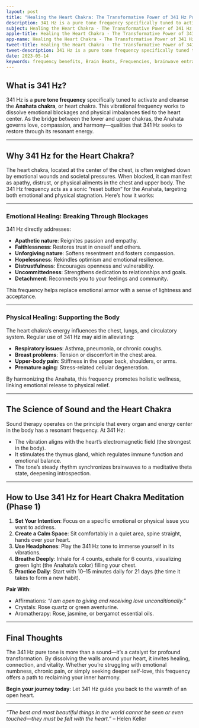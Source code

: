 ```yaml
---
layout: post
title: "Healing the Heart Chakra: The Transformative Power of 341 Hz Pure Tone"
description: 341 Hz is a pure tone frequency specifically tuned to activate and cleanse the Anahata chakra, or heart chakra.
subject: Healing the Heart Chakra - The Transformative Power of 341 Hz Pure Tone
apple-title: Healing the Heart Chakra - The Transformative Power of 341 Hz Pure Tone
app-name: Healing the Heart Chakra - The Transformative Power of 341 Hz Pure Tone
tweet-title: Healing the Heart Chakra - The Transformative Power of 341 Hz Pure Tone
tweet-description: 341 Hz is a pure tone frequency specifically tuned to activate and cleanse the Anahata chakra, or heart chakra.
date: 2023-05-14
keywords: frequency benefits, Brain Beats, Frequencies, brainwave entrainment, sound therapy, pure tone, 341 Hz, Heart Chakra
---    
```


## What is 341 Hz?  
341 Hz is a **pure tone frequency** specifically tuned to activate and cleanse the **Anahata chakra**, or heart chakra. This vibrational frequency works to dissolve emotional blockages and physical imbalances tied to the heart center. As the bridge between the lower and upper chakras, the Anahata governs love, compassion, and harmony—qualities that 341 Hz seeks to restore through its resonant energy.

---

## Why 341 Hz for the Heart Chakra?  
The heart chakra, located at the center of the chest, is often weighed down by emotional wounds and societal pressures. When blocked, it can manifest as apathy, distrust, or physical ailments in the chest and upper body. The 341 Hz frequency acts as a sonic “reset button” for the Anahata, targeting both emotional and physical stagnation. Here’s how it works:

---

### **Emotional Healing: Breaking Through Blockages**  
341 Hz directly addresses:  
- **Apathetic nature**: Reignites passion and empathy.  
- **Faithlessness**: Restores trust in oneself and others.  
- **Unforgiving nature**: Softens resentment and fosters compassion.  
- **Hopelessness**: Rekindles optimism and emotional resilience.  
- **Distrustfulness**: Encourages openness and vulnerability.  
- **Uncommittedness**: Strengthens dedication to relationships and goals.  
- **Detachment**: Reconnects you to your feelings and community.  

This frequency helps replace emotional armor with a sense of lightness and acceptance.

---

### **Physical Healing: Supporting the Body**  
The heart chakra’s energy influences the chest, lungs, and circulatory system. Regular use of 341 Hz may aid in alleviating:  
- **Respiratory issues**: Asthma, pneumonia, or chronic coughs.  
- **Breast problems**: Tension or discomfort in the chest area.  
- **Upper-body pain**: Stiffness in the upper back, shoulders, or arms.  
- **Premature aging**: Stress-related cellular degeneration.  

By harmonizing the Anahata, this frequency promotes holistic wellness, linking emotional release to physical relief.

---

## The Science of Sound and the Heart Chakra  
Sound therapy operates on the principle that every organ and energy center in the body has a resonant frequency. At 341 Hz:  
- The vibration aligns with the heart’s electromagnetic field (the strongest in the body).  
- It stimulates the thymus gland, which regulates immune function and emotional balance.  
- The tone’s steady rhythm synchronizes brainwaves to a meditative theta state, deepening introspection.  

---

## How to Use 341 Hz for Heart Chakra Meditation (Phase 1)  
1. **Set Your Intention**: Focus on a specific emotional or physical issue you want to address.  
2. **Create a Calm Space**: Sit comfortably in a quiet area, spine straight, hands over your heart.  
3. **Use Headphones**: Play the 341 Hz tone to immerse yourself in its vibrations.  
4. **Breathe Deeply**: Inhale for 4 counts, exhale for 6 counts, visualizing green light (the Anahata’s color) filling your chest.  
5. **Practice Daily**: Start with 10–15 minutes daily for 21 days (the time it takes to form a new habit).  

**Pair With**:  
- Affirmations: *“I am open to giving and receiving love unconditionally.”*  
- Crystals: Rose quartz or green aventurine.  
- Aromatherapy: Rose, jasmine, or bergamot essential oils.  

---

## Final Thoughts  
The 341 Hz pure tone is more than a sound—it’s a catalyst for profound transformation. By dissolving the walls around your heart, it invites healing, connection, and vitality. Whether you’re struggling with emotional numbness, chronic pain, or simply seeking deeper self-love, this frequency offers a path to reclaiming your inner harmony.  

**Begin your journey today**: Let 341 Hz guide you back to the warmth of an open heart.  

---  
*“The best and most beautiful things in the world cannot be seen or even touched—they must be felt with the heart.”* – Helen Keller  